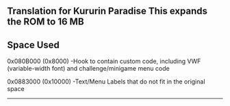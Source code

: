 Translation for Kururin Paradise
This expands the ROM to 16 MB
---

## Space Used

0x080B000 (0x8000)
	-Hook to contain custom code, including VWF (variable-width font) and challenge/minigame menu code

0x0883000 (0x10000)
	-Text/Menu Labels that do not fit in the original space

---
